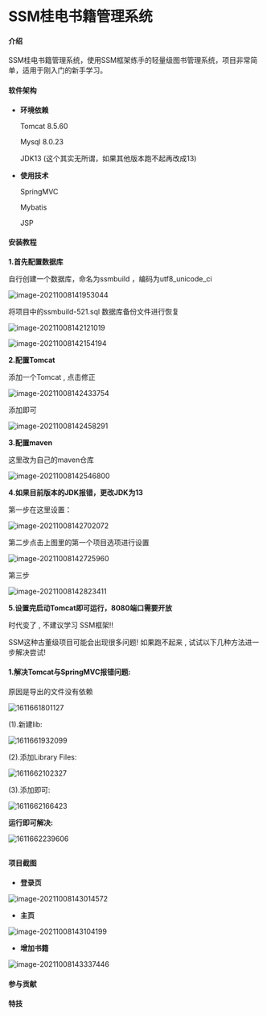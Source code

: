 # SSM桂电书籍管理系统

#### 介绍
SSM桂电书籍管理系统，使用SSM框架练手的轻量级图书管理系统，项目非常简单，适用于刚入门的新手学习。

#### 软件架构
- **环境依赖**

  Tomcat 8.5.60

  Mysql 8.0.23

  JDK13  (这个其实无所谓，如果其他版本跑不起再改成13)

- **使用技术**

  SpringMVC

  Mybatis

  JSP


#### 安装教程

**1.首先配置数据库**

自行创建一个数据库，命名为ssmbuild ，编码为utf8_unicode_ci 

![image-20211008141953044](README.assets/image-20211008141953044.png)



将项目中的ssmbuild-521.sql  数据库备份文件进行恢复

![image-20211008142121019](README.assets/image-20211008142121019.png)

![image-20211008142154194](README.assets/image-20211008142154194.png)



**2.配置Tomcat**

添加一个Tomcat , 点击修正

![image-20211008142433754](README.assets/image-20211008142433754.png)

添加即可

![image-20211008142458291](README.assets/image-20211008142458291.png)



**3.配置maven**

这里改为自己的maven仓库

![image-20211008142546800](README.assets/image-20211008142546800.png)



**4.如果目前版本的JDK报错，更改JDK为13**

第一步在这里设置：

![image-20211008142702072](README.assets/image-20211008142702072.png)

第二步点击上图里的第一个项目选项进行设置 

![image-20211008142725960](README.assets/image-20211008142725960.png)

第三步

![image-20211008142823411](README.assets/image-20211008142823411.png)



**5.设置完启动Tomcat即可运行，8080端口需要开放**

时代变了 , 不建议学习 SSM框架!!

SSM这种古董级项目可能会出现很多问题! 如果跑不起来 , 试试以下几种方法进一步解决尝试!



#### 1.解决Tomcat与SpringMVC报错问题:

原因是导出的文件没有依赖

![1611661801127](README.assets/1611661801127.png)

(1).新建lib:

![1611661932099](README.assets/1611661932099.png)



(2).添加Library Files:

![1611662102327](README.assets/1611662102327.png)

(3).添加即可:

![1611662166423](README.assets/1611662166423.png)

**运行即可解决:**

![1611662239606](README.assets/1611662239606.png)

## 









#### 项目截图

- **登录页**

![image-20211008143014572](README.assets/image-20211008143014572.png)

- **主页**

![image-20211008143104199](README.assets/image-20211008143104199.png)

- **增加书籍**

![image-20211008143337446](README.assets/image-20211008143337446.png)

#### 参与贡献




#### 特技

